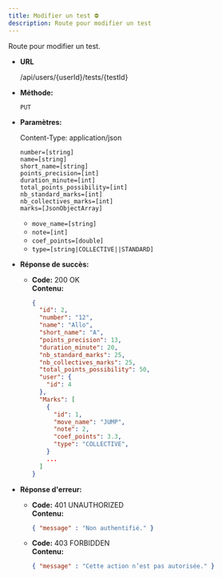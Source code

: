 ```yaml
---
title: Modifier un test ⛔
description: Route pour modifier un test
---
```


Route pour modifier un test.

- **URL**

  /api/users/{userId}/tests/{testId}

- **Méthode:**

  `PUT`

- **Paramètres:**

  Content-Type: application/json<br>

  `number=[string]`<br>
  `name=[string]`<br>
  `short_name=[string]`<br>
  `points_precision=[int]`<br>
  `duration_minute=[int]`<br>
  `total_points_possibility=[int]`<br>
  `nb_standard_marks=[int]`<br>
  `nb_collectives_marks=[int]`<br>
  `marks=[JsonObjectArray]`<br>
  - `move_name=[string]`
  - `note=[int]`
  - `coef_points=[double]`
  - `type=[string|COLLECTIVE||STANDARD]`

- **Réponse de succès:**

  - **Code:** 200 OK <br />
    **Contenu:**
    ```json
    {
      "id": 2,
      "number": "12",
      "name": "Allo",
      "short_name": "A",
      "points_precision": 13,
      "duration_minute": 20,
      "nb_standard_marks": 25,
      "nb_collectives_marks": 25,
      "total_points_possibility": 50,
      "user": {
        "id": 4
      },
      "Marks": [
        {
          "id": 1,
          "move_name": "JUMP",
          "note": 2,
          "coef_points": 3.3,
          "type": "COLLECTIVE",
        }
        ...
      ]
    }

    ```

- **Réponse d'erreur:**

  - **Code:** 401 UNAUTHORIZED <br />
    **Contenu:**
    ```json
    { "message" : "Non authentifié." }
    ```

  - **Code:** 403 FORBIDDEN <br />
    **Contenu:**
    ```json
    { "message" : "Cette action n’est pas autorisée." }
    ```
